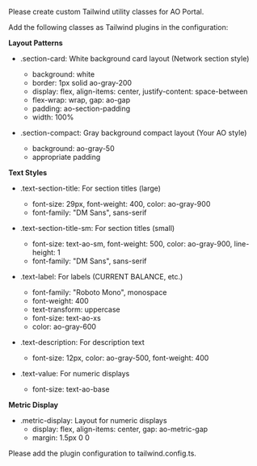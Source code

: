 Please create custom Tailwind utility classes for AO Portal.

Add the following classes as Tailwind plugins in the configuration:

**Layout Patterns**

- .section-card: White background card layout (Network section style)
  - background: white
  - border: 1px solid ao-gray-200
  - display: flex, align-items: center, justify-content: space-between
  - flex-wrap: wrap, gap: ao-gap
  - padding: ao-section-padding
  - width: 100%

- .section-compact: Gray background compact layout (Your AO style)
  - background: ao-gray-50
  - appropriate padding

**Text Styles**

- .text-section-title: For section titles (large)
  - font-size: 29px, font-weight: 400, color: ao-gray-900
  - font-family: "DM Sans", sans-serif
- .text-section-title-sm: For section titles (small)
  - font-size: text-ao-sm, font-weight: 500, color: ao-gray-900, line-height: 1
  - font-family: "DM Sans", sans-serif

- .text-label: For labels (CURRENT BALANCE, etc.)
  - font-family: "Roboto Mono", monospace
  - font-weight: 400
  - text-transform: uppercase
  - font-size: text-ao-xs
  - color: ao-gray-600

- .text-description: For description text
  - font-size: 12px, color: ao-gray-500, font-weight: 400

- .text-value: For numeric displays
  - font-size: text-ao-base

**Metric Display**

- .metric-display: Layout for numeric displays
  - display: flex, align-items: center, gap: ao-metric-gap
  - margin: 1.5px 0 0

Please add the plugin configuration to tailwind.config.ts.
